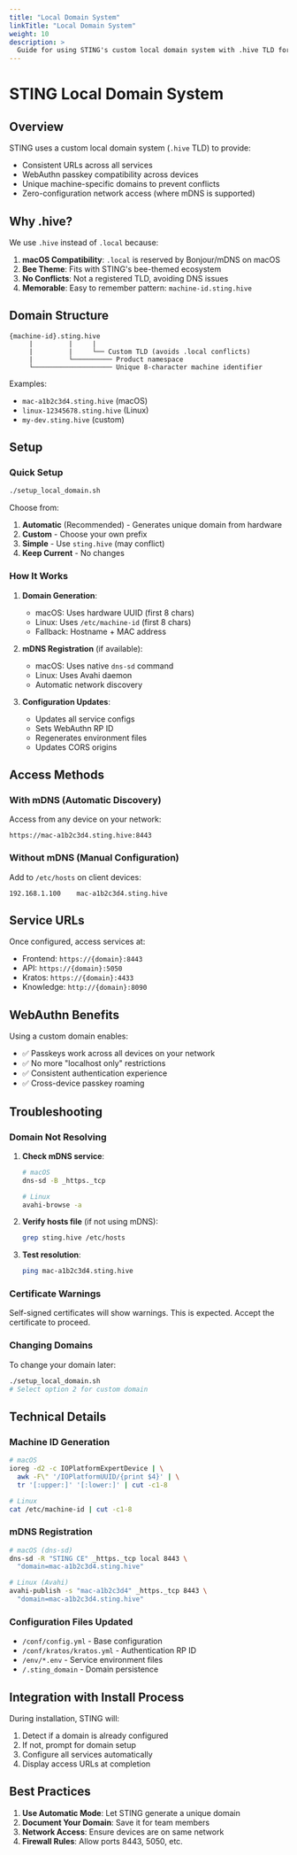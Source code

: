 ```yaml
---
title: "Local Domain System"
linkTitle: "Local Domain System"
weight: 10
description: >
  Guide for using STING's custom local domain system with .hive TLD for WebAuthn compatibility.
---
```


# STING Local Domain System

## Overview

STING uses a custom local domain system (`.hive` TLD) to provide:
- Consistent URLs across all services
- WebAuthn passkey compatibility across devices
- Unique machine-specific domains to prevent conflicts
- Zero-configuration network access (where mDNS is supported)

## Why .hive?

We use `.hive` instead of `.local` because:
1. **macOS Compatibility**: `.local` is reserved by Bonjour/mDNS on macOS
2. **Bee Theme**: Fits with STING's bee-themed ecosystem
3. **No Conflicts**: Not a registered TLD, avoiding DNS issues
4. **Memorable**: Easy to remember pattern: `machine-id.sting.hive`

## Domain Structure

```
{machine-id}.sting.hive
     |         |     |
     |         |     └── Custom TLD (avoids .local conflicts)
     |         └────────── Product namespace
     └──────────────────── Unique 8-character machine identifier
```

Examples:
- `mac-a1b2c3d4.sting.hive` (macOS)
- `linux-12345678.sting.hive` (Linux)
- `my-dev.sting.hive` (custom)

## Setup

### Quick Setup

```bash
./setup_local_domain.sh
```

Choose from:
1. **Automatic** (Recommended) - Generates unique domain from hardware
2. **Custom** - Choose your own prefix
3. **Simple** - Use `sting.hive` (may conflict)
4. **Keep Current** - No changes

### How It Works

1. **Domain Generation**:
   - macOS: Uses hardware UUID (first 8 chars)
   - Linux: Uses `/etc/machine-id` (first 8 chars)
   - Fallback: Hostname + MAC address

2. **mDNS Registration** (if available):
   - macOS: Uses native `dns-sd` command
   - Linux: Uses Avahi daemon
   - Automatic network discovery

3. **Configuration Updates**:
   - Updates all service configs
   - Sets WebAuthn RP ID
   - Regenerates environment files
   - Updates CORS origins

## Access Methods

### With mDNS (Automatic Discovery)

Access from any device on your network:
```
https://mac-a1b2c3d4.sting.hive:8443
```

### Without mDNS (Manual Configuration)

Add to `/etc/hosts` on client devices:
```
192.168.1.100    mac-a1b2c3d4.sting.hive
```

## Service URLs

Once configured, access services at:
- Frontend: `https://{domain}:8443`
- API: `https://{domain}:5050`
- Kratos: `https://{domain}:4433`
- Knowledge: `http://{domain}:8090`

## WebAuthn Benefits

Using a custom domain enables:
- ✅ Passkeys work across all devices on your network
- ✅ No more "localhost only" restrictions
- ✅ Consistent authentication experience
- ✅ Cross-device passkey roaming

## Troubleshooting

### Domain Not Resolving

1. **Check mDNS service**:
   ```bash
   # macOS
   dns-sd -B _https._tcp
   
   # Linux
   avahi-browse -a
   ```

2. **Verify hosts file** (if not using mDNS):
   ```bash
   grep sting.hive /etc/hosts
   ```

3. **Test resolution**:
   ```bash
   ping mac-a1b2c3d4.sting.hive
   ```

### Certificate Warnings

Self-signed certificates will show warnings. This is expected. Accept the certificate to proceed.

### Changing Domains

To change your domain later:
```bash
./setup_local_domain.sh
# Select option 2 for custom domain
```

## Technical Details

### Machine ID Generation

```bash
# macOS
ioreg -d2 -c IOPlatformExpertDevice | \
  awk -F\" '/IOPlatformUUID/{print $4}' | \
  tr '[:upper:]' '[:lower:]' | cut -c1-8

# Linux
cat /etc/machine-id | cut -c1-8
```

### mDNS Registration

```bash
# macOS (dns-sd)
dns-sd -R "STING CE" _https._tcp local 8443 \
  "domain=mac-a1b2c3d4.sting.hive"

# Linux (Avahi)
avahi-publish -s "mac-a1b2c3d4" _https._tcp 8443 \
  "domain=mac-a1b2c3d4.sting.hive"
```

### Configuration Files Updated

- `/conf/config.yml` - Base configuration
- `/conf/kratos/kratos.yml` - Authentication RP ID
- `/env/*.env` - Service environment files
- `/.sting_domain` - Domain persistence

## Integration with Install Process

During installation, STING will:
1. Detect if a domain is already configured
2. If not, prompt for domain setup
3. Configure all services automatically
4. Display access URLs at completion

## Best Practices

1. **Use Automatic Mode**: Let STING generate a unique domain
2. **Document Your Domain**: Save it for team members
3. **Network Access**: Ensure devices are on same network
4. **Firewall Rules**: Allow ports 8443, 5050, etc.